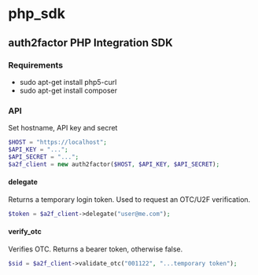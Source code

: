 # php_sdk
## auth2factor PHP Integration SDK

### Requirements

* sudo apt-get install php5-curl
* sudo apt-get install composer

### API

Set hostname, API key and secret

```php
$HOST = "https://localhost";
$API_KEY = "...";
$API_SECRET = "...";
$a2f_client = new auth2factor($HOST, $API_KEY, $API_SECRET);	 

``` 

#### delegate

Returns a temporary login token. Used to request an OTC/U2F verification.

```php
$token = $a2f_client->delegate("user@me.com");	 

```

#### verify_otc

Verifies OTC. Returns a bearer token, otherwise false.

```php
$sid = $a2f_client->validate_otc("001122", "...temporary token");	 

```

